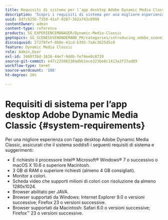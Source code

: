```yaml
---
title: Requisiti di sistema per l’app desktop Adobe Dynamic Media Classic
description: 'Scopri i requisiti di sistema per una migliore esperienza con Adobe Dynamic Media Classic. '
uuid: 8dfc925b-7350-41af-9207-3b2a743c0998
contentOwner: admin
content-type: reference
products: SG_EXPERIENCEMANAGER/Dynamic-Media-Classic
geptopics: SG_SCENESEVENONDEMAND_PK/categories/introducing_adobe_scene7
discoiquuid: 27278fef-8b0e-41cd-b393-7a4c3625d5c0
feature: Dynamic Media Classic
role: Admin,User
exl-id: 3460f3bd-1616-44e7-9ddb-fe74ee0c8729
source-git-commit: e47c22508230adbb1ece323be0c1413a3f27ad89
workflow-type: tm+mt
source-wordcount: '108'
ht-degree: 26%

---
```


# Requisiti di sistema per l’app desktop Adobe Dynamic Media Classic {#system-requirements}

Per una migliore esperienza con l’app desktop Adobe Dynamic Media Classic, assicurati che il sistema soddisfi i seguenti requisiti di sistema e suggerimenti:

* È richiesto il processore Intel® Microsoft® Windows® 7 o successivo o macOS X 10.6 o superiore Macintosh.
* 3 GB di RAM o superiore richiesti (almeno 4 GB consigliati).
* Monitor a colori.
* Scheda video che supporti milioni di colori con risoluzione da almeno 1280x1024.
* Browser abilitato per JAVA.
* Browser supportati da Windows: Internet Explorer 9.0 o versioni successive; Firefox 23 o versioni successive.
* Browser supportati da Macintosh: Safari 6.0 o versioni successive; Firefox™ 23 o versioni successive.
